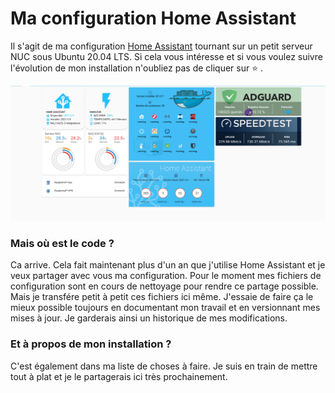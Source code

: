 # Ma configuration Home Assistant
Il s'agit de ma configuration [Home Assistant](https://home-assistant.io) tournant sur un petit serveur NUC sous Ubuntu 20.04 LTS.
Si cela vous intéresse et si vous voulez suivre l'évolution de mon installation n'oubliez pas de cliquer sur ⭐️ .

![My Home Assistant System View](documentations/images/system_view.png)

### Mais où est le code ?
Ca arrive. Cela fait maintenant plus d'un an que j'utilise Home Assistant et je veux partager avec vous ma configuration. Pour le moment mes fichiers de configuration sont en cours de nettoyage pour rendre ce partage possible. Mais je transfére petit à petit ces fichiers ici même. J'essaie de faire ça le mieux possible toujours en documentant mon travail et en versionnant mes mises à jour. Je garderais ainsi un historique de mes modifications.

### Et à propos de mon installation ?
C'est également dans ma liste de choses à faire. Je suis en train de mettre tout à plat et je le partagerais ici très prochainement.

